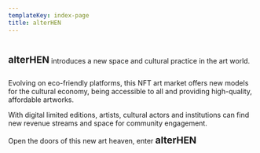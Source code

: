 ```yaml
---
templateKey: index-page
title: alterHEN
---
```

<h1 class="logo-text" style="font-size: 1.2rem; font-weight: bold; display: inline-block">alter<span>HEN</span></h1>  introduces a new space and cultural practice in the art world.


Evolving on eco-friendly platforms, this NFT art market offers new models for the cultural economy, being accessible to all and providing high-quality, affordable artworks.


With digital limited editions, artists, cultural actors and institutions can find new revenue streams and space for community engagement.


Open the doors of this new art heaven, enter <span class="logo-text" style="font-size: 1.2rem; font-weight: bold; display: inline-block">alter<span>HEN</span></span>
